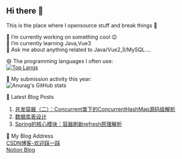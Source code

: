## Hi there 👋
This is the place where I opensource stuff and break things 🤣

🔭  I’m currently working on something cool 😉  
🌱  I’m currently learning Java,Vue3  
💬  Ask me about anything related to Java/Vue2,3/MySQL....  

😄 The programming languages ​​I often use:  
[![Top Langs](https://github-readme-stats.vercel.app/api/top-langs/?username=belongwithme&layout=compact)](https://github.com/anuraghazra/github-readme-stats)  

🔭 My submission activity this year:  
![Anurag's GitHub stats](https://github-readme-stats.vercel.app/api?username=belongwithme&show_icons=true&theme=tokyonight)  

📕  Latest Blog Posts  
1. [并发容器（二）：Concurrent类下的ConcurrentHashMap源码级解析](https://blog.csdn.net/qq_45852626/article/details/126124080?spm=1001.2014.3001.5502)
2. [数据库表设计](https://blog.csdn.net/qq_45852626/article/details/137580987?spm=1001.2014.3001.5502)
3. [Spring的核心模块：容器刷新refresh原理解析](https://blog.csdn.net/qq_45852626/article/details/129447982?spm=1001.2014.3001.5502)

📕  My Blog Address  
[CSDN博客-欢迎踩一踩](https://blog.csdn.net/qq_45852626?spm=1000.2115.3001.5343)  
[Notion Blog](https://www.notion.so/wang-yi/Welcome-to-my-blog-ba52eb081a6a487db1a018172eaba81c)  
